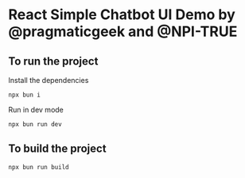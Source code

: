# React Simple Chatbot UI Demo by @pragmaticgeek and @NPI-TRUE


## To run the project

Install the dependencies
```
npx bun i
```

Run in dev mode
```
npx bun run dev
```

## To build the project
```
npx bun run build
```